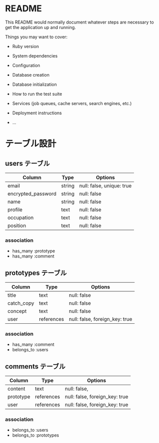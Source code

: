 # README

This README would normally document whatever steps are necessary to get the
application up and running.

Things you may want to cover:

* Ruby version

* System dependencies

* Configuration

* Database creation

* Database initialization

* How to run the test suite

* Services (job queues, cache servers, search engines, etc.)

* Deployment instructions

* ...
# テーブル設計

## users テーブル

| Column              | Type   |  Options                  |
|---------------------|--------|---------------------------|
| email               | string | null: false, unique: true |
| encrypted_password  | string | null: false               |
| name                | string | null: false               |
| profile             | text   | null: false               |
| occupation          | text   | null: false               |
| position            | text   | null: false               |

### association
- has_many :prototype
- has_many :comment

## prototypes テーブル

| Column              | Type       |  Options                        |
|---------------------|------------|---------------------------------|
| title               | text       | null: false                     |
| catch_copy          | text       | null: false                     |
| concept             | text       | null: false                     |
| user                | references | null: false, foreign_key: true  |

### association
- has_many :comment
- belongs_to :users

## comments テーブル

| Column              | Type       |  Options                        |
|---------------------|------------|---------------------------------|
| content             | text       | null: false,                    |
| prototype           | references | null: false, foreign_key: true  |
| user                | references | null: false, foreign_key: true  |

### association
- belongs_to :users
- belongs_to :prototypes